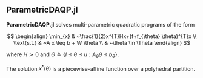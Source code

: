 ## **ParametricDAQP.jl**

**ParametricDAQP.jl** solves multi-parametric quadratic programs of the form

$$
\begin{align}
\min_{x} &  ~\frac{1}{2}x^{T}Hx+(f+f_{\theta} \theta)^{T}x \\
\text{s.t.} & ~A x \leq b + W \theta \\
& ~\theta \in \Theta
\end{align}
$$

where $H \succ 0$ and $\Theta \triangleq \lbrace l \leq \theta \leq u : A_{\theta} \theta \leq b_{\theta}\rbrace$.

The solution $x^*(\theta)$ is a piecewise-affine function over a polyhedral partition.
